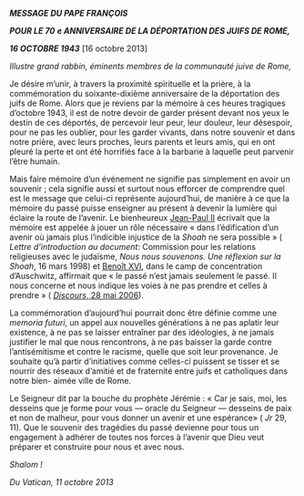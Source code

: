 ***MESSAGE DU PAPE FRANÇOIS***

***POUR LE 70*** ***e ANNIVERSAIRE DE LA DÉPORTATION DES JUIFS DE ROME,***

***16 OCTOBRE 1943*** \[16 octobre 2013\]

*Illustre grand rabbin, éminents membres de la communauté juive de Rome,*

Je désire m’unir, à travers la proximité spirituelle et la prière, à la commémoration du soixante-dixième anniversaire de la déportation des juifs de Rome. Alors que je reviens par la mémoire à ces heures tragiques d’octobre 1943, il est de notre devoir de garder présent devant nos yeux le destin de ces déportés, de percevoir leur peur, leur douleur, leur désespoir, pour ne pas les oublier, pour les garder vivants, dans notre souvenir et dans notre prière, avec leurs proches, leurs parents et leurs amis, qui en ont pleuré la perte et ont été horrifiés face à la barbarie à laquelle peut parvenir l’être humain.

Mais faire mémoire d’un événement ne signifie pas simplement en avoir un souvenir ; cela signifie aussi et surtout nous efforcer de comprendre quel est le message que celui-ci représente aujourd’hui, de manière à ce que la mémoire du passé puisse enseigner au présent à devenir la lumière qui éclaire la route de l’avenir. Le bienheureux [Jean-Paul II](http://www.vatican.va/holy_father/john_paul_ii/index_fr.htm) écrivait que la mémoire est appelée à jouer un rôle nécessaire « dans l’édification d’un avenir où jamais plus l’indicible injustice de la *Shoah* ne sera possible » ( *Lettre d’introduction au document*: Commission pour les relations religieuses avec le judaïsme, *Nous nous souvenons. Une réflexion sur la Shoah*, 16 mars 1998) et [Benoît XVI](http://www.vatican.va/holy_father/benedict_xvi/index_fr.htm), dans le camp de concentration d’Auschwitz, affirmait que « le passé n’est jamais seulement le passé. Il nous concerne et nous indique les voies à ne pas prendre et celles à prendre » ( [*Discours*, 28 mai 2006](http://www.vatican.va/holy_father/benedict_xvi/speeches/2006/may/documents/hf_ben-xvi_spe_20060528_auschwitz-birkenau_fr.html)).

La commémoration d’aujourd’hui pourrait donc être définie comme une *memoria futuri*, un appel aux nouvelles générations à ne pas aplatir leur existence, à ne pas se laisser entraîner par des idéologies, à ne jamais justifier le mal que nous rencontrons, à ne pas baisser la garde contre l’antisémitisme et contre le racisme, quelle que soit leur provenance. Je souhaite qu’à partir d’initiatives comme celles-ci puissent se tisser et se nourrir des réseaux d’amitié et de fraternité entre juifs et catholiques dans notre bien- aimée ville de Rome.

Le Seigneur dit par la bouche du prophète Jérémie : « Car je sais, moi, les desseins que je forme pour vous — oracle du Seigneur — desseins de paix et non de malheur, pour vous donner un avenir et une espérance» ( *Jr* 29, 11). Que le souvenir des tragédies du passé devienne pour tous un engagement à adhérer de toutes nos forces à l’avenir que Dieu veut préparer et construire pour nous et avec nous.

*Shalom !*

*Du Vatican, 11 octobre 2013*